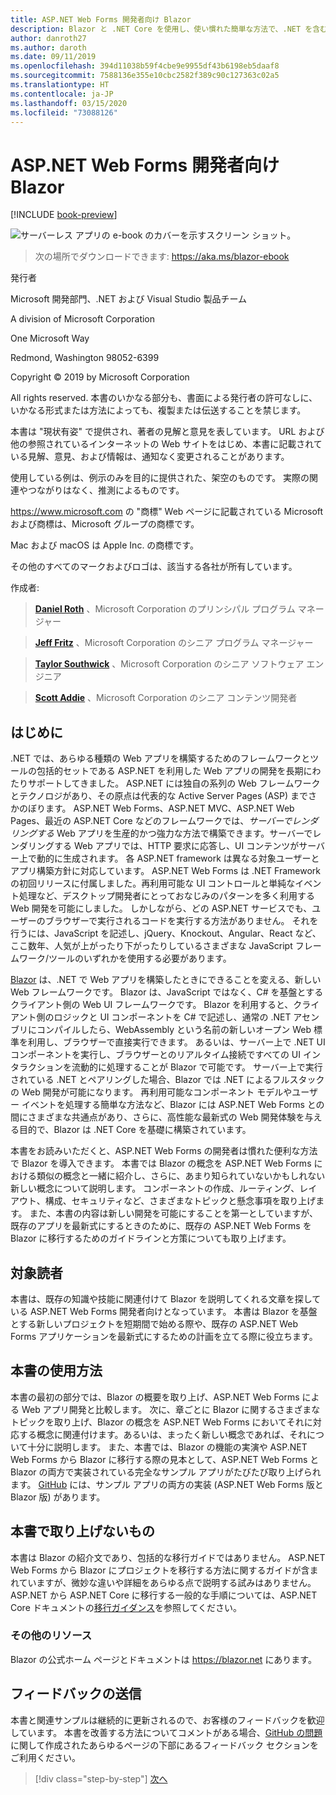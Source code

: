 ```yaml
---
title: ASP.NET Web Forms 開発者向け Blazor
description: Blazor と .NET Core を使用し、使い慣れた簡単な方法で、.NET を含むフルスタック Web アプリを構築する方法について説明します。
author: danroth27
ms.author: daroth
ms.date: 09/11/2019
ms.openlocfilehash: 394d11038b59f4cbe9e9955df43b6198eb5daaf8
ms.sourcegitcommit: 7588136e355e10cbc2582f389c90c127363c02a5
ms.translationtype: HT
ms.contentlocale: ja-JP
ms.lasthandoff: 03/15/2020
ms.locfileid: "73088126"
---
```

# <a name="blazor-for-aspnet-web-forms-developers"></a>ASP.NET Web Forms 開発者向け Blazor

[!INCLUDE [book-preview](../../../includes/book-preview.md)]

![サーバーレス アプリの e-book のカバーを示すスクリーン ショット。](./media/index/blazor-for-web-forms-developers-cover.png)

> 次の場所でダウンロードできます: <https://aka.ms/blazor-ebook>

発行者

Microsoft 開発部門、.NET および Visual Studio 製品チーム

A division of Microsoft Corporation

One Microsoft Way

Redmond, Washington 98052-6399

Copyright © 2019 by Microsoft Corporation

All rights reserved. 本書のいかなる部分も、書面による発行者の許可なしに、いかなる形式または方法によっても、複製または伝送することを禁じます。

本書は "現状有姿" で提供され、著者の見解と意見を表しています。 URL および他の参照されているインターネットの Web サイトをはじめ、本書に記載されている見解、意見、および情報は、通知なく変更されることがあります。

使用している例は、例示のみを目的に提供された、架空のものです。 実際の関連やつながりはなく、推測によるものです。

<https://www.microsoft.com> の "商標" Web ページに記載されている Microsoft および商標は、Microsoft グループの商標です。

Mac および macOS は Apple Inc. の商標です。

その他のすべてのマークおよびロゴは、該当する各社が所有しています。

作成者:

> **[Daniel Roth](https://github.com/danroth27)** 、Microsoft Corporation のプリンシパル プログラム マネージャー

> **[Jeff Fritz](https://github.com/csharpfritz)** 、Microsoft Corporation のシニア プログラム マネージャー

> **[Taylor Southwick](https://github.com/twsouthwick)** 、Microsoft Corporation のシニア ソフトウェア エンジニア

> **[Scott Addie](https://github.com/scottaddie)** 、Microsoft Corporation のシニア コンテンツ開発者

## <a name="introduction"></a>はじめに

.NET では、あらゆる種類の Web アプリを構築するためのフレームワークとツールの包括的セットである ASP.NET を利用した Web アプリの開発を長期にわたりサポートしてきました。 ASP.NET には独自の系列の Web フレームワークとテクノロジがあり、その原点は代表的な Active Server Pages (ASP) までさかのぼります。 ASP.NET Web Forms、ASP.NET MVC、ASP.NET Web Pages、最近の ASP.NET Core などのフレームワークでは、*サーバーでレンダリングする* Web アプリを生産的かつ強力な方法で構築できます。サーバーでレンダリングする Web アプリでは、HTTP 要求に応答し、UI コンテンツがサーバー上で動的に生成されます。 各 ASP.NET framework は異なる対象ユーザーとアプリ構築方針に対応しています。 ASP.NET Web Forms は .NET Framework の初回リリースに付属しました。再利用可能な UI コントロールと単純なイベント処理など、デスクトップ開発者にとっておなじみのパターンを多く利用する Web 開発を可能にしました。 しかしながら、どの ASP.NET サービスでも、ユーザーのブラウザーで実行されるコードを実行する方法がありません。 それを行うには、JavaScript を記述し、jQuery、Knockout、Angular、React など、ここ数年、人気が上がったり下がったりしているさまざまな JavaScript フレームワーク/ツールのいずれかを使用する必要があります。

[Blazor](https://blazor.net) は、.NET で Web アプリを構築したときにできることを変える、新しい Web フレームワークです。 Blazor は、JavaScript ではなく、C# を基盤とするクライアント側の Web UI フレームワークです。 Blazor を利用すると、クライアント側のロジックと UI コンポーネントを C# で記述し、通常の .NET アセンブリにコンパイルしたら、WebAssembly という名前の新しいオープン Web 標準を利用し、ブラウザーで直接実行できます。 あるいは、サーバー上で .NET UI コンポーネントを実行し、ブラウザーとのリアルタイム接続ですべての UI インタラクションを流動的に処理することが Blazor で可能です。 サーバー上で実行されている .NET とペアリングした場合、Blazor では .NET によるフルスタックの Web 開発が可能になります。 再利用可能なコンポーネント モデルやユーザー イベントを処理する簡単な方法など、Blazor には ASP.NET Web Forms との間にさまざまな共通点があり、さらに、高性能な最新式の Web 開発体験を与える目的で、Blazor は .NET Core を基礎に構築されています。

本書をお読みいただくと、ASP.NET Web Forms の開発者は慣れた便利な方法で Blazor を導入できます。 本書では Blazor の概念を ASP.NET Web Forms における類似の概念と一緒に紹介し、さらに、あまり知られていないかもしれない新しい概念について説明します。 コンポーネントの作成、ルーティング、レイアウト、構成、セキュリティなど、さまざまなトピックと懸念事項を取り上げます。 また、本書の内容は新しい開発を可能にすることを第一としていますが、既存のアプリを最新式にするときのために、既存の ASP.NET Web Forms を Blazor に移行するためのガイドラインと方策についても取り上げます。

## <a name="who-should-use-the-book"></a>対象読者

本書は、既存の知識や技能に関連付けて Blazor を説明してくれる文章を探している ASP.NET Web Forms 開発者向けとなっています。 本書は Blazor を基盤とする新しいプロジェクトを短期間で始める際や、既存の ASP.NET Web Forms アプリケーションを最新式にするための計画を立てる際に役立ちます。

## <a name="how-to-use-the-book"></a>本書の使用方法

本書の最初の部分では、Blazor の概要を取り上げ、ASP.NET Web Forms による Web アプリ開発と比較します。 次に、章ごとに Blazor に関するさまざまなトピックを取り上げ、Blazor の概念を ASP.NET Web Forms においてそれに対応する概念に関連付けます。あるいは、まったく新しい概念であれば、それについて十分に説明します。 また、本書では、Blazor の機能の実演や ASP.NET Web Forms から Blazor に移行する際の見本として、ASP.NET Web Forms と Blazor の両方で実装されている完全なサンプル アプリがたびたび取り上げられます。 [GitHub](https://github.com/dotnet-architecture/eshoponblazor) には、サンプル アプリの両方の実装 (ASP.NET Web Forms 版と Blazor 版) があります。

## <a name="what-this-book-doesnt-cover"></a>本書で取り上げないもの

本書は Blazor の紹介文であり、包括的な移行ガイドではありません。 ASP.NET Web Forms から Blazor にプロジェクトを移行する方法に関するガイドが含まれていますが、微妙な違いや詳細をあらゆる点で説明する試みはありません。 ASP.NET から ASP.NET Core に移行する一般的な手順については、ASP.NET Core ドキュメントの[移行ガイダンス](https://docs.microsoft.com/aspnet/core/migration/proper-to-2x/)を参照してください。

### <a name="additional-resources"></a>その他のリソース

Blazor の公式ホーム ページとドキュメントは <https://blazor.net> にあります。

## <a name="send-your-feedback"></a>フィードバックの送信

本書と関連サンプルは継続的に更新されるので、お客様のフィードバックを歓迎しています。 本書を改善する方法についてコメントがある場合、[GitHub の問題](https://github.com/dotnet/docs/issues)に関して作成されたあらゆるページの下部にあるフィードバック セクションをご利用ください。

>[!div class="step-by-step"]
>[次へ](introduction.md)
